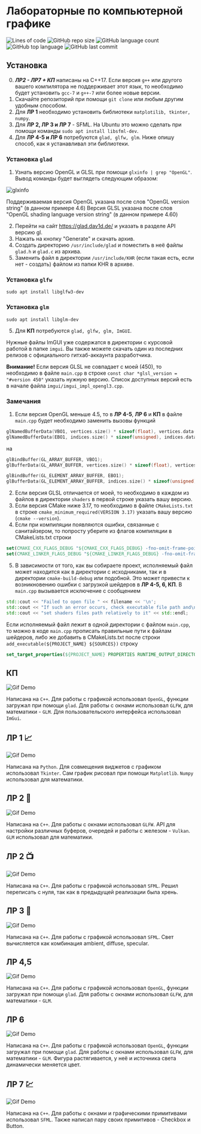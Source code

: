 # Лабораторные по компьютерной графике
![Lines of code](https://img.shields.io/tokei/lines/github/devepodete/kg_labs)
![GitHub repo size](https://img.shields.io/github/repo-size/devepodete/kg_labs)
![GitHub language count](https://img.shields.io/github/languages/count/devepodete/kg_labs)
![GitHub top language](https://img.shields.io/github/languages/top/devepodete/kg_labs?color=green)
![GitHub last commit](https://img.shields.io/github/last-commit/devepodete/kg_labs?color=yellow)


## Установка
0. ***ЛР2 - ЛР7 + КП*** написаны на C++17. Если версия ```g++``` или другого вашего компилятора не поддерживает этот язык, то необходимо будет установить ```gcc-7``` и ```g++-7``` или более новые версии.  
1. Скачайте репозиторий при помощи ```git clone``` или любым другим удобным способом.
2. Для **ЛР 1** необходимо установить библиотеки ```matplotilib, tkinter, numpy```.
3. Для **ЛР 2, ЛР 3 и ЛР 7** - SFML. На Ubuntu это можно сделать при помощи команды ```sudo apt install libsfml-dev```.
4. Для **ЛР 4-5 и ЛР 6** потребуются ```glad, glfw, glm```. Ниже опишу способ, как я устанавливал эти библиотеки.

### Установка ```glad```
1. Узнать версию OpenGL и GLSL при помощи ```glxinfo | grep "OpenGL"```. Вывод команды будет выглядеть следующим образом:

![glxinfo](https://imgur.com/yT8UGGK.png)

Поддерживаемая версия OpenGL указана после слов "OpenGL version string" (в данном примере 4.6)
Версия GLSL указана после слов "OpenGL shading language version string" (в данном примере 4.60)

2. Перейти на сайт https://glad.dav1d.de/ и указать в разделе API версию gl.
3. Нажать на кнопку "Generate" и скачать архив.
4. Создать директорию ```/usr/include/glad``` и поместить в неё файлы ```glad.h``` и ```glad.c``` из архива.
5. Заменить файл в директории ```/usr/include/KHR``` (если такая есть, если нет - создать) файлом из папки KHR в архиве.

### Установка ```glfw```
```sudo apt install libglfw3-dev```

### Установка ```glm```
```sudo apt install libglm-dev```

5. Для **КП** потребуются ```glad, glfw, glm, ImGUI```.

Нужные файлы ImGUI уже содержатся в директории с курсовой работой в папке ```imgui```. Вы также можете скачать один из последних релизов с официального гитхаб-аккаунта разработчика.

**Внимание!** Если версия GLSL не совпадает с моей (450), то необходимо в файле ```main.cpp``` в строке ```const char *glsl_version = "#version 450"``` указать нужную версию. Список доступных версий есть в начале файла ```imgui/imgui_impl_opengl3.cpp```.

### Замечания
1. Если версия OpenGL меньше 4.5, то в **ЛР 4-5**, **ЛР 6** и **КП** в файле ```main.cpp``` будет необходимо заменить вызовы функций
```c++
glNamedBufferData(VBO1, vertices.size() * sizeof(float), vertices.data(), GL_DYNAMIC_DRAW);
glNamedBufferData(EBO1, indices.size() * sizeof(unsigned), indices.data(), GL_DYNAMIC_DRAW);
```
на
```c++
glBindBuffer(GL_ARRAY_BUFFER, VBO1);
glBufferData(GL_ARRAY_BUFFER, vertices.size() * sizeof(float), vertices.data(), GL_DYNAMIC_DRAW);

glBindBuffer(GL_ELEMENT_ARRAY_BUFFER, EBO1);
glBufferData(GL_ELEMENT_ARRAY_BUFFER, indices.size() * sizeof(unsigned), indices.data(), GL_DYNAMIC_DRAW);
```

2. Если версия GLSL отличается от моей, то необходимо в каждом из файлов в директории ```shaders``` в первой строке указать вашу версию.
3. Если версия CMake ниже 3.17, то необходимо в файле ```CMakeLists.txt``` в строке ```cmake_minimum_required(VERSION 3.17)``` указать вашу версию (```cmake --version```).
4. Если при компиляции появляются ошибки, связанные с санитайзером, то попросту уберите из флагов компиляции в CMakeLists.txt строки
```cmake
set(CMAKE_CXX_FLAGS_DEBUG "${CMAKE_CXX_FLAGS_DEBUG} -fno-omit-frame-pointer -fsanitize=address,undefined")
set(CMAKE_LINKER_FLAGS_DEBUG "${CMAKE_LINKER_FLAGS_DEBUG} -fno-omit-frame-pointer -fsanitize=address")
```

5. В зависимости от того, как вы собираете проект, исполняемый файл может находится как в директории с исходниками, так и в директории ```cmake-build-debug``` или подобной. Это может привести к возникновению ошибки с загрузкой шейдеров в **ЛР 4-5, 6, КП**. В ```main.cpp``` вызывается исключение с сообщением
```c++
std::cout << "Failed to open file " << filename << '\n';
std::cout << "If such an error occurs, check executable file path and\n";
std::cout << "set shaders files path relatively to it" << std::endl;
```
Если исполняемый файл лежит в одной директории с файлом ```main.cpp```, то можно в коде ```main.cpp``` прописать правильные пути к файлам шейдеров, либо же добавить в CMakeLists.txt после строки ```add_executable(${PROJECT_NAME} ${SOURCES})``` строку
```cmake
set_target_properties(${PROJECT_NAME} PROPERTIES RUNTIME_OUTPUT_DIRECTORY ${SRC_DIR})
```

## КП
![Gif Demo](https://github.com/devepodete/kg_labs/blob/main/kp/demo.gif)

Написана на ```C++```. Для работы с графикой использовал ```OpenGL```, функции загружал при помощи ```glad```. Для работы с окнами использовал ```GLFW```, для математики - ```GLM```. Для пользовательского интерфейса использовал ```ImGui```.


## ЛР 1 :chart_with_upwards_trend:
![Gif Demo](https://github.com/devepodete/kg_labs/blob/main/lab1/gif/demonstrate.gif)

Написана на ```Python```. Для совмещения виджетов с графиком использовал ```Tkinter```. Сам график рисовал при помощи ```Matplotlib```. ```Numpy``` использовал для математики.


## ЛР 2 :volcano:
![Gif Demo](https://github.com/devepodete/kg_labs/blob/main/lab2/gif/demonstrate.gif)

Написана на ```C++```. Для работы с окнами использовал ```GLFW```. API для настройки различных буферов, очередей и работы с железом - ```Vulkan```. ```GLM``` использовал для математики.


## ЛР 2 :tv:
![Gif Demo](https://github.com/devepodete/kg_labs/blob/main/lab2v2/demo.gif)

Написана на ```C++```. Для работы с графикой использовал ```SFML```. Решил переписать с нуля, так как в предыдущей реализации была хрень.


## ЛР 3 :high_brightness:
![Gif Demo](https://github.com/devepodete/kg_labs/blob/main/lab3/demo.gif)

Написана на ```C++```. Для работы с графикой использовал ```SFML```. Свет вычисляется как комбинация ambient, diffuse, specular.


## ЛР 4,5
![Gif Demo](https://github.com/devepodete/kg_labs/blob/main/lab45/demo.gif)

Написана на ```C++```. Для работы с графикой использовал ```OpenGL```, функции загружал при помощи ```glad```. Для работы с окнами использовал ```GLFW```, для математики - ```GLM```.


## ЛР 6
![Gif Demo](https://github.com/devepodete/kg_labs/blob/main/lab6/demo.gif)

Написана на ```C++```. Для работы с графикой использовал ```OpenGL```, функции загружал при помощи ```glad```. Для работы с окнами использовал ```GLFW```, для математики - ```GLM```. Фигура растягивается, у неё и источника света динамически меняется цвет.


## ЛР 7 :chart:
![Gif Demo](https://github.com/devepodete/kg_labs/blob/main/lab7/gif/demonstrate.gif)

Написана на ```C++```. Для работы с окнами и графическими примитивами использовал ```SFML```. Также написал пару своих примитивов - Checkbox и Button.
